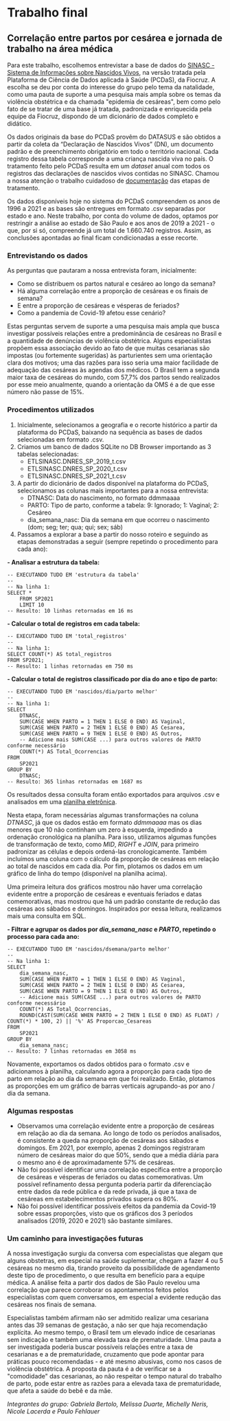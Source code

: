 # Trabalho final
## Correlação entre partos por cesárea e jornada de trabalho na área médica
Para este trabalho, escolhemos entrevistar a base de dados do [SINASC - Sistema de Informações sobre Nascidos Vivos](https://pcdas.icict.fiocruz.br/conjunto-de-dados/sistema-de-informacao-sobre-nascidos-vivos/), na versão tratada pela Plataforma de Ciência de Dados aplicada à Saúde (PCDaS), da Fiocruz. A escolha se deu por conta do interesse do grupo pelo tema da natalidade, como uma pauta de suporte a uma pesquisa mais ampla sobre os temas da violência obstétrica e da chamada "epidemia de cesáreas", bem como pelo fato de se tratar de uma base já tratada, padronizada e enriquecida pela equipe da Fiocruz, dispondo de um dicionário de dados completo e didático.

Os dados originais da base do PCDaS provêm do DATASUS e são obtidos a partir da coleta da “Declaração de Nascidos Vivos” (DN), um documento padrão e de preenchimento obrigatório em todo o território nacional. Cada registro dessa tabela corresponde a uma criança nascida viva no país. O tratamento feito pelo PCDaS resulta em um *dataset* anual com todos os registros das declarações de nascidos vivos contidas no SINASC. Chamou a nossa atenção o trabalho cuidadoso de [documentação](https://pcdas.icict.fiocruz.br/conjunto-de-dados/sistema-de-informacao-sobre-nascidos-vivos/documentacao/) das etapas de tratamento. 

Os dados disponíveis hoje no sistema do PCDaS compreendem os anos de 1996 a 2021 e as bases são entregues em formato .csv separadas por estado e ano. Neste trabalho, por conta do volume de dados, optamos por restringir a análise ao estado de São Paulo e aos anos de 2019 a 2021 - o que, por si só, compreende já um total de 1.660.740 registros. Assim, as conclusões apontadas ao final ficam condicionadas a esse recorte.

### Entrevistando os dados
As perguntas que pautaram a nossa entrevista foram, inicialmente:
  - Como se distribuem os partos natural e cesáreo ao longo da semana?
  - Há alguma correlação entre a proporção de cesáreas e os finais de semana?
  - E entre a proporção de cesáreas e vésperas de feriados?
  - Como a pandemia de Covid-19 afetou esse cenário?

Estas perguntas servem de suporte a uma pesquisa mais ampla que busca investigar possíveis relações entre a predominância de cesáreas no Brasil e a quantidade de denúncias de violência obstétrica. Alguns especialistas propõem essa associação devido ao fato de que muitas cesarianas são impostas (ou fortemente sugeridas) às parturientes sem uma orientação clara dos motivos; uma das razões para isso seria uma maior facilidade de adequação das cesáreas às agendas dos médicos. O Brasil tem a segunda maior taxa de cesáreas do mundo, com 57,7% dos partos sendo realizados por esse meio anualmente, quando a orientação da OMS é a de que esse número não passe de 15%.  

### Procedimentos utilizados
1. Inicialmente, selecionamos a geografia e o recorte histórico a partir da plataforma do PCDaS, baixando na sequência as bases de dados selecionadas em formato .csv.
2. Criamos um banco de dados SQLite no DB Browser importando as 3 tabelas selecionadas:
	- ETLSINASC.DNRES_SP_2019_t.csv
	- ETLSINASC.DNRES_SP_2020_t.csv
	- ETLSINASC.DNRES_SP_2021_t.csv
3. A partir do dicionário de dados disponível na plataforma do PCDaS, selecionamos as colunas mais importantes para a nossa entrevista:
	-  DTNASC: Data do nascimento, no formato ddmmaaaa
	-  PARTO: Tipo de parto, conforme a tabela: 9: Ignorado; 1: Vaginal; 2: Cesáreo
 	-  dia_semana_nasc: Dia da semana em que ocorreu o nascimento (dom; seg; ter; qua; qui; sex; sáb)
4. Passamos a explorar a base a partir do nosso roteiro e seguindo as etapas demonstradas a seguir (sempre repetindo o procedimento para cada ano):

**- Analisar a estrutura da tabela:**
```
-- EXECUTANDO TUDO EM 'estrutura da tabela'
--
-- Na linha 1:
SELECT * 
	FROM SP2021
	LIMIT 10
-- Resulto: 10 linhas retornadas em 16 ms
```

**- Calcular o total de registros em cada tabela:**
```
-- EXECUTANDO TUDO EM 'total_registros'
--
-- Na linha 1:
SELECT COUNT(*) AS total_registros
FROM SP2021;
-- Resulto: 1 linhas retornadas em 750 ms
```

**- Calcular o total de registros classificado por dia do ano e tipo de parto:**
```
-- EXECUTANDO TUDO EM 'nascidos/dia/parto melhor'
--
-- Na linha 1:
SELECT 
    DTNASC,
    SUM(CASE WHEN PARTO = 1 THEN 1 ELSE 0 END) AS Vaginal,
    SUM(CASE WHEN PARTO = 2 THEN 1 ELSE 0 END) AS Cesarea,
    SUM(CASE WHEN PARTO = 9 THEN 1 ELSE 0 END) AS Outros,
	-- Adicione mais SUM(CASE ...) para outros valores de PARTO conforme necessário
    COUNT(*) AS Total_Ocorrencias
FROM 
    SP2021
GROUP BY 
    DTNASC;
-- Resulto: 365 linhas retornadas em 1687 ms
```

Os resultados dessa consulta foram então exportados para arquivos .csv e analisados em uma [planilha eletrônica](https://docs.google.com/spreadsheets/d/1ub0e5jqcROehEkE-APDfoZ3aIwgQhjdL_u8GTZRh6_U/edit?usp=sharing). 

Nesta etapa, foram necessárias algumas transformações na coluna *DTNASC*, já que os dados estão em formato *ddmmaaaa* mas os dias menores que 10 não continham um zero à esquerda, impedindo a ordenação cronológica na planilha. Para isso, utilizamos algumas funções de transformação de texto, como *MID*, *RIGHT* e *JOIN*, para primeiro padronizar as células e depois ordená-las cronologicamente. Também incluímos uma coluna com o cálculo da proporção de cesáreas em relação ao total de nascidos em cada dia. Por fim, plotamos os dados em um gráfico de linha do tempo (disponível na planilha acima). 

Uma primeira leitura dos gráficos mostrou não haver uma correlação evidente entre a proporção de cesáreas e eventuais feriados e datas comemorativas, mas mostrou que há um padrão constante de redução das cesáreas aos sábados e domingos. Inspirados por eessa leitura, realizamos mais uma consulta em SQL.

**- Filtrar e agrupar os dados por *dia_semana_nasc* e *PARTO*, repetindo o processo para cada ano:**
```
-- EXECUTANDO TUDO EM 'nascidos/dsemana/parto melhor'
--
-- Na linha 1:
SELECT 
    dia_semana_nasc,
    SUM(CASE WHEN PARTO = 1 THEN 1 ELSE 0 END) AS Vaginal,
    SUM(CASE WHEN PARTO = 2 THEN 1 ELSE 0 END) AS Cesarea,
    SUM(CASE WHEN PARTO = 9 THEN 1 ELSE 0 END) AS Outros,
	-- Adicione mais SUM(CASE ...) para outros valores de PARTO conforme necessário
    COUNT(*) AS Total_Ocorrencias,
	ROUND(CAST(SUM(CASE WHEN PARTO = 2 THEN 1 ELSE 0 END) AS FLOAT) / COUNT(*) * 100, 2) || '%' AS Proporcao_Cesareas
FROM 
    SP2021
GROUP BY 
    dia_semana_nasc;
-- Resulto: 7 linhas retornadas em 3058 ms
```

Novamente, exportamos os dados obtidos para o formato .csv e adicionamos à planilha, calculando agora a proporção para cada tipo de parto em relação ao dia da semana em que foi realizado. Então, plotamos as proporções em um gráfico de barras verticais agrupando-as por ano / dia da semana.

### Algumas respostas
  - Observamos uma correlação evidente entre a proporção de cesáreas em relação ao dia da semana. Ao longo de todo os períodos analisados, é consistente a queda na proporção de cesáreas aos sábados e domingos. Em 2021, por exemplo, apenas 2 domingos registraram número de cesáreas maior do que 50%, sendo que a média diária para o mesmo ano é de aproximadamente 57% de cesáreas.
  - Não foi possível identificar uma correlação específica entre a proporção de cesáreas e vésperas de feriados ou datas comemorativas. Um possível refinamento dessa pergunta poderia partir da diferenciação entre dados da rede pública e da rede privada, já que a taxa de cesáreas em estabelecimentos privados supera os 80%.
  - Não foi possível identificar possíveis efeitos da pandemia da Covid-19 sobre essas proporções, visto que os gráficos dos 3 períodos analisados (2019, 2020 e 2021) são bastante similares.

### Um caminho para investigações futuras
A nossa investigação surgiu da conversa com especialistas que alegam que alguns obstetras, em especial na saúde suplementar, chegam a fazer 4 ou 5 cesáreas no mesmo dia, tirando proveito da possibilidade de agendamento deste tipo de procedimento, o que resulta em benefício para a equipe médica. A análise feita a partir dos dados de São Paulo revelou uma correlação que parece corroborar os apontamentos feitos pelos especialistas com quem conversamos, em especial a evidente redução das cesáreas nos finais de semana. 

Especialistas também afirmam não ser admitido realizar uma cesariana antes das 39 semanas de gestação, a não ser que haja recomendação explícita. Ao mesmo tempo, o Brasil tem um elevado índice de cesarianas sem indicação e também uma elevada taxa de prematuridade. Uma pauta a ser investigada poderia buscar possíveis relações entre a taxa de cesarianas e a de prematuridade, cruzamento que pode apontar para práticas pouco recomendadas - e até mesmo abusivas, como nos casos de violência obstétrica. A proposta da pauta é a de verificar se a "comodidade" das cesarianas, ao não respeitar o tempo natural do trabalho de parto, pode estar entre as razões para a elevada taxa de prematuridade, que afeta a saúde do bebê e da mãe.

*Integrantes do grupo: Gabriela Bertolo, Melissa Duarte, Michelly Neris, Nicole Lacerda e Paulo Fehlauer*

